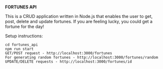 **FORTUNES API**

This is a CRUD application written in Node.js that enables the user to get, post, delete and update fortunes. If you are feeling lucky, you could get a fortune for the day!

Setup instructions: 
```
cd fortunes_api
npm run start 
GET/POST request - http://localhost:3000/fortunes
For generating random fortunes - http://localhost:3000/fortunes/random
UPDATE/DELETE requests - http://localhost:3000/fortunes/id
